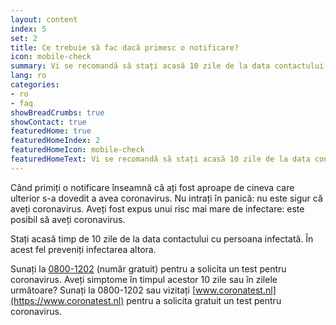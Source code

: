 ```yaml
---
layout: content
index: 5
set: 2
title: Ce trebuie să fac dacă primesc o notificare?
icon: mobile-check
summary: Vi se recomandă să stați acasă 10 zile de la data contactului. Aveți simptome? Testați-vă.
lang: ro
categories:
- ro
- faq
showBreadCrumbs: true
showContact: true
featuredHome: true
featuredHomeIndex: 2
featuredHomeIcon: mobile-check
featuredHomeText: Vi se recomandă să stați acasă 10 zile de la data contactului. Aveți simptome? Testați-vă.
---
```


Când primiți o notificare înseamnă că ați fost aproape de cineva care ulterior s-a dovedit a avea coronavirus. Nu intrați în panică: nu este sigur că aveți coronavirus. Aveți fost expus unui risc mai mare de infectare: este posibil să aveți coronavirus.

Stați acasă timp de 10 zile de la data contactului cu persoana infectată. În acest fel preveniți infectarea altora.

Sunați la [0800-1202](tel:+318001202) (număr gratuit) pentru a solicita un test pentru coronavirus.
Aveți simptome în timpul acestor 10 zile sau în zilele următoare? Sunați la 0800-1202 sau vizitați [www.coronatest.nl](https://www.coronatest.nl) pentru a solicita gratuit un test pentru coronavirus.
